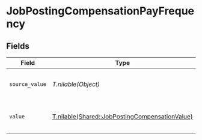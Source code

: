# JobPostingCompensationPayFrequency


## Fields

| Field                                                                                                | Type                                                                                                 | Required                                                                                             | Description                                                                                          | Example                                                                                              |
| ---------------------------------------------------------------------------------------------------- | ---------------------------------------------------------------------------------------------------- | ---------------------------------------------------------------------------------------------------- | ---------------------------------------------------------------------------------------------------- | ---------------------------------------------------------------------------------------------------- |
| `source_value`                                                                                       | *T.nilable(Object)*                                                                                  | :heavy_minus_sign:                                                                                   | The source value of the pay frequency.                                                               | Hourly                                                                                               |
| `value`                                                                                              | [T.nilable(Shared::JobPostingCompensationValue)](../../models/shared/jobpostingcompensationvalue.md) | :heavy_minus_sign:                                                                                   | The pay frequency of the job postings.                                                               | hourly                                                                                               |